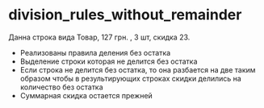 # division_rules_without_remainder

Данна строка вида Товар, 127 грн. , 3 шт, скидка 23.

- Реализованы правила деления без остатка
- Выделение строки которая не делится без остатка 
- Если строка не делится без остатка, то она разбается на две таким образом 
  чтобы в результирующих строках скидки делились на количество без остатка
- Суммарная скидка остается прежней
